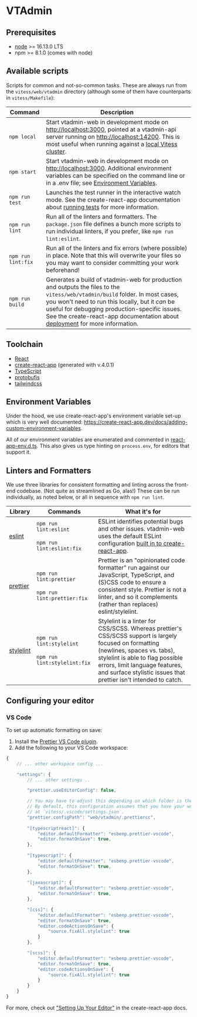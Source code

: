 # VTAdmin

## Prerequisites

- [node](https://nodejs.org) >= 16.13.0 LTS
- npm >= 8.1.0 (comes with node)

## Available scripts

Scripts for common and not-so-common tasks. These are always run from the `vitess/web/vtadmin` directory (although some of them have counterparts in `vitess/Makefile`):

| Command | Description |
|---|---|
| `npm local` | Start vtadmin-web in development mode on [http://localhost:3000](http://localhost:3000), pointed at a vtadmin-api server running on [http://localhost:14200](http://localhost:14200). This is most useful when running against a [local Vitess cluster](https://vitess.io/docs/get-started/local/). |
| `npm start` | Start vtadmin-web in development mode on [http://localhost:3000](http://localhost:3000). Additional environment variables can be specified on the command line or in a .env file; see [Environment Variables](#environment-variables). |
| `npm run test` | Launches the test runner in the interactive watch mode. See the create-react-app documentation about [running tests](https://facebook.github.io/create-react-app/docs/running-tests) for more information. |
| `npm run lint` | Run all of the linters and formatters. The `package.json` file defines a bunch more scripts to run individual linters, if you prefer, like `npm run lint:eslint`. |
| `npm run lint:fix` | Run all of the linters and fix errors (where possible) in place. Note that this will overwrite your files so you may want to consider committing your work beforehand! |
| `npm run build` | Generates a build of vtadmin-web for production and outputs the files to the `vitess/web/vtadmin/build` folder. In most cases, you won't need to run this locally, but it _can_ be useful for debugging production-specific issues. See the create-react-app documentation about [deployment](https://facebook.github.io/create-react-app/docs/deployment) for more information. |

## Toolchain

- [React](https://reactjs.org/)
- [create-react-app](https://create-react-app.dev/) (generated with v.4.0.1)
- [TypeScript](http://typescriptlang.org/)
- [protobufjs](https://github.com/protobufjs)
- [tailwindcss](https://tailwindcss.com/)

## Environment Variables

Under the hood, we use create-react-app's environment variable set-up which is very well documented: https://create-react-app.dev/docs/adding-custom-environment-variables. 

All of our environment variables are enumerated and commented in [react-app-env.d.ts](./src/react-app-env.d.ts). This also gives us type hinting on `process.env`, for editors that support it. 

## Linters and Formatters

We use three libraries for consistent formatting and linting across the front-end codebase. (Not quite as streamlined as Go, alas!) These can be run individually, as noted below, or all in sequence with `npm run lint`.

| Library | Commands | What it's for |
|---------|----------|---------------|
| [eslint](https://eslint.org/) | `npm run lint:eslint`<br/><br/>`npm run lint:eslint:fix` | ESLint identifies potential bugs and other issues. vtadmin-web uses the default ESLint configuration [built in to create-react-app](https://create-react-app.dev/docs/setting-up-your-editor/#extending-or-replacing-the-default-eslint-config). |
| [prettier](https://prettier.io/) | `npm run lint:prettier`<br/><br/>`npm run lint:prettier:fix` | Prettier is an "opinionated code formatter" run against our JavaScript, TypeScript, and (S)CSS code to ensure a consistent style. Prettier is not a linter, and so it complements (rather than replaces) eslint/stylelint. | 
| [stylelint](https://stylelint.io/) | `npm run lint:stylelint`<br/><br/>`npm run lint:stylelint:fix` | Stylelint is a linter for CSS/SCSS. Whereas prettier's CSS/SCSS support is largely focused on formatting (newlines, spaces vs. tabs), stylelint is able to flag possible errors, limit language features, and surface stylistic issues that prettier isn't intended to catch. |

## Configuring your editor

### VS Code

To set up automatic formatting on save:

1. Install the [Prettier VS Code plugin](https://marketplace.visualstudio.com/items?itemName=esbenp.prettier-vscode).
2. Add the following to your VS Code workspace:

```js
{
	// ... other workspace config ...

	"settings": {
		// ... other settings ..

		"prettier.useEditorConfig": false,

		// You may have to adjust this depending on which folder is the root of your workspace.
		// By default, this configuration assumes that you have your workspace settings 
		// at `vitess/.vscode/settings.json`. 
		"prettier.configPath": "web/vtadmin/.prettiercc",
		
		"[typescriptreact]": {
			"editor.defaultFormatter": "esbenp.prettier-vscode",
			"editor.formatOnSave": true,
		},
		
		"[typescript]": {
			"editor.defaultFormatter": "esbenp.prettier-vscode",
			"editor.formatOnSave": true,
		},
		
		"[javascript]": {
			"editor.defaultFormatter": "esbenp.prettier-vscode",
			"editor.formatOnSave": true,
		},

		"[css]": {
			"editor.defaultFormatter": "esbenp.prettier-vscode",
			"editor.formatOnSave": true,
			"editor.codeActionsOnSave": {
				"source.fixAll.stylelint": true
			}
		},

		"[scss]": {
			"editor.defaultFormatter": "esbenp.prettier-vscode",
			"editor.formatOnSave": true,
			"editor.codeActionsOnSave": {
				"source.fixAll.stylelint": true
			}
		}
	}
}
```

For more, check out ["Setting Up Your Editor"](https://create-react-app.dev/docs/setting-up-your-editor/) in the create-react-app docs.
